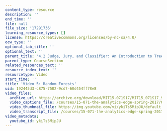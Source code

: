 ```yaml
---
content_type: resource
description: ''
end_time: ''
file: null
file_size: '17291736'
learning_resource_types: []
license: https://creativecommons.org/licenses/by-nc-sa/4.0/
ocw_type: ''
optional_tab_title: ''
optional_text: ''
parent_title: '4.2 Judge, Jury, and Classifier: An Introduction to Trees '
parent_type: CourseSection
related_resources_text: ''
resource_index_text: ''
resourcetype: Video
start_time: ''
title: 'Video 5: Random Forests'
uid: 192445d3-c875-7502-9cd7-60d454ff78e8
video_files:
  archive_url: https://archive.org/download/MIT15.071S17/MIT15_071S17_Session_4.2.09_300k.mp4
  video_captions_file: /courses/15-071-the-analytics-edge-spring-2017/054de9c01f645433b615c24dbc63e40e_ykiTs5MipJU.vtt
  video_thumbnail_file: https://img.youtube.com/vi/ykiTs5MipJU/default.jpg
  video_transcript_file: /courses/15-071-the-analytics-edge-spring-2017/3972443d98c5361adb9e032f7c5a884b_ykiTs5MipJU.pdf
video_metadata:
  youtube_id: ykiTs5MipJU
---
```

